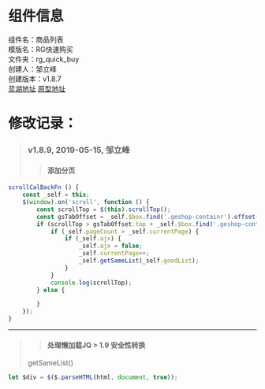 # 组件信息
组件名：商品列表 <br/>
模版名：RG快速购买 <br/>
文件夹：rg_quick_buy <br/>
创建人：邹立峰 <br/>
创建版本：v1.8.7 <br/>
[蓝湖地址](https://lanhuapp.com/web/#/item/project/board?pid=9d81fd77-34e1-40f9-ac94-d0e187fff514)      [原型地址](https://fnlf9g.axshare.com/#g=1&p=%E9%9C%80%E6%B1%82%E8%AF%B4%E6%98%8E_26)

 
   
# 修改记录：
   
> ### v1.8.9, 2019-05-15, 邹立峰
>>#### 添加分页
```js
scrollCalBackFn () {
    const _self = this;
    $(window).on('scroll', function () {
        const scrollTop = $(this).scrollTop();
        const gsTabOffset = _self.$box.find('.geshop-containr').offset();
        if (scrollTop > gsTabOffset.top + _self.$box.find('.geshop-containr').height() / 3) {
            if (_self.pageCount > _self.currentPage) {
                if (_self.ajx) {
                    _self.ajx = false;
                    _self.currentPage++;
                    _self.getSameList(_self.goodList);
                }
            }
            console.log(scrollTop);
        } else {

        }
    });
}
 ```          
 ---
 >>#### 处理懒加载JQ > 1.9 安全性转换
 > getSameList()
  ```js
let $div = $($.parseHTML(html, document, true));
  ```  


